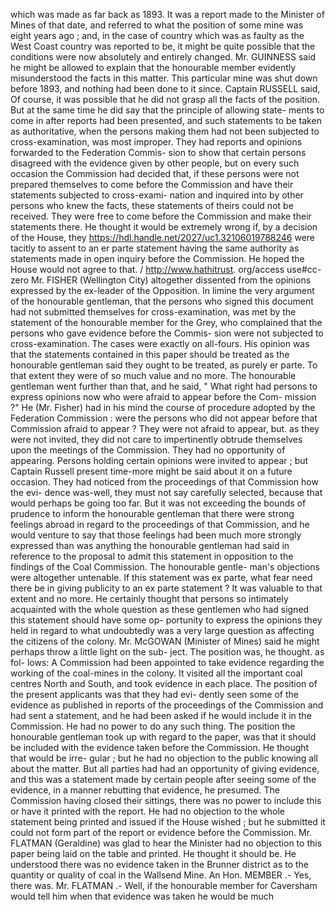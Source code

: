 which was made as far back as 1893. It was a report made to the Minister of Mines of that date, and referred to what the position of some mine was eight years ago ; and, in the case of country which was as faulty as the West Coast country was reported to be, it might be quite possible that the conditions were now absolutely and entirely changed. Mr. GUINNESS said he might be allowed to explain that the honourable member evidently misunderstood the facts in this matter. This particular mine was shut down before 1893, and nothing had been done to it since. Captain RUSSELL said, Of course, it was possible that he did not grasp all the facts of the position. But at the same time he did say that the principle of allowing state- ments to come in after reports had been presented, and such statements to be taken as authoritative, when the persons making them had not been subjected to cross-examination, was most improper. They had reports and opinions forwarded to the Federation Commis- sion to show that certain persons disagreed with the evidence given by other people, but on every such occasion the Commission had decided that, if these persons were not prepared themselves to come before the Commission and have their statements subjected to cross-exami- nation and inquired into by other persons who knew the facts, these statements of theirs could not be received. They were free to come before the Commission and make their statements there. He thought it would be extremely wrong if, by a decision of the House, they https://hdl.handle.net/2027/uc1.32106019788246 were tacitly to assent to an er parte statement having the same authority as statements made in open inquiry before the Commission. He hoped the House would not agree to that. / http://www.hathitrust. org/access use#cc-zero Mr. FISHER (Wellington City) altogether dissented from the opinions expressed by the ex-leader of the Opposition. In limine the very argument of the honourable gentleman, that the persons who signed this document had not submitted themselves for cross-examination, was met by the statement of the honourable member for the Grey, who complained that the persons who gave evidence before the Commis- sion were not subjected to cross-examination. The cases were exactly on all-fours. His opinion was that the statements contained in this paper should be treated as the honourable gentleman said they ought to be treated, as purely er parte. To that extent they were of so much value and no more. The honourable gentleman went further than that, and he said, " What right had persons to express opinions now who were afraid to appear before the Com- mission ?" He (Mr. Fisher) had in his mind the course of procedure adopted by the Federation Commission : were the persons who did not appear before that Commission afraid to appear ? They were not afraid to appear, but. as they were not invited, they did not care to impertinently obtrude themselves upon the meetings of the Commission. They had no opportunity of appearing. Persons holding certain opinions were invited to appear ; but Captain Russell present time-more might be said about it on a future occasion. They had noticed from the proceedings of that Commission how the evi- dence was-well, they must not say carefully selected, because that would perhaps be going too far. But it was not exceeding the bounds of prudence to inform the honourable gentleman that there were strong feelings abroad in regard to the proceedings of that Commission, and he would venture to say that those feelings had been much more strongly expressed than was anything the honourable gentleman had said in reference to the proposal to admit this statement in opposition to the findings of the Coal Commission. The honourable gentle- man's objections were altogether untenable. If this statement was ex parte, what fear need there be in giving publicity to an ex parte statement ? It was valuable to that extent and no more. He certainly thought that persons so intimately acquainted with the whole question as these gentlemen who had signed this statement should have some op- portunity to express the opinions they held in regard to what undoubtedly was a very large question as affecting the citizens of the colony. Mr. McGOWAN (Minister of Mines) said he might perhaps throw a little light on the sub- ject. The position was, he thought. as fol- lows: A Commission had been appointed to take evidence regarding the working of the coal-mines in the colony. It visited all the important coal centres North and South, and took evidence in each place. The position of the present applicants was that they had evi- dently seen some of the evidence as published in reports of the proceedings of the Commission and had sent a statement, and he had been asked if he would include it in the Commission. He had no power to do any such thing. The position the honourable gentleman took up with regard to the paper, was that it should be included with the evidence taken before the Commission. He thought that would be irre- gular ; but he had no objection to the public knowing all about the matter. But all parties had had an opportunity of giving evidence, and this was a statement made by certain people after seeing some of the evidence, in a manner rebutting that evidence, he presumed. The Commission having closed their sittings, there was no power to include this or have it printed with the report. He had no objection to the whole statement being printed and issued if the House wished ; but he submitted it could not form part of the report or evidence before the Commission. Mr. FLATMAN (Geraldine) was glad to hear the Minister had no objection to this paper being laid on the table and printed. He thought it should be. He understood there was no evidence taken in the Brunner district as to the quantity or quality of coal in the Wallsend Mine. An Hon. MEMBER .- Yes, there was. Mr. FLATMAN .- Well, if the honourable member for Caversham would tell him when that evidence was taken he would be much 